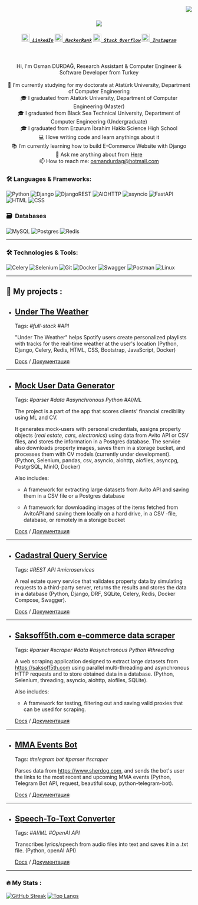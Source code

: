 <img align="right" src="https://visitor-badge.laobi.icu/badge?page_id=zumrudu-anka.zumrudu-anka">

<h1 align="center">
  <a href="https://git.io/typing-svg">
    <img src="https://readme-typing-svg.herokuapp.com/?lines=Hello,+There!+👋;This+is+Osman+DURDAĞ....;Nice+to+meet+you!&center=true&size=30">
  </a>
</h1>

<h5 align="center">
  <code><a href="https://www.linkedin.com/in/osmandurdag/" title="LinkedIn Profile"><img width="22" src="images/linkedin.svg"> LinkedIn</a></code>
  <code><a href="https://www.hackerrank.com/zumrudu_anka" title="HackerRank Profile"><img width="22" src="images/hackerrank.png"> HackerRank</a></code>
  <code><a href="https://stackoverflow.com/users/12578260/osman-durdag" title="Stack Overflow Profile"><img width="22" src="images/stackoverflow.svg"> Stack Overflow</a></code>
  <code><a href="https://www.instagram.com/osman__durdag/" title="Instagram Profile"><img width="22" src="images/instagram.svg"> Instagram</a></code>
</h5>
<br>
<p align="center">
  Hi, I'm Osman DURDAĞ, Research Assistant & Computer Engineer & Software Developer from Turkey
  <br>
  <br>
  🔬 I'm currently studying for my doctorate at Atatürk University, Department of Computer Engineering
  <br>
  🎓 I graduated from Atatürk University, Department of Computer Engineering (Master)
  <br>
  🎓 I graduated from Black Sea Technical University, Department of Computer Engineering (Undergraduate)
  <br>
  🎓 I graduated from Erzurum İbrahim Hakkı Science High School
  <br>
  💻 I love writing code and learn anythings about it
  <br>
  📚 I’m currently learning how to build E-Commerce Website with Django
  <br>
  💬 Ask me anything about from <a href="https://github.com/zumrudu-anka/zumrudu-anka/issues" title="Issues">Here</a>
  <br>
  📫 How to reach me: <a href="mailto: osmandurdag@hotmail.com">osmandurdag@hotmail.com</a>
</p>

### :hammer_and_wrench: Languages & Frameworks:

![Python](https://img.shields.io/badge/Python-316192?style=for-the-badge&logo=python&logoColor=yellow)
![[Django](https://skillicons.dev/icons?i=django)](https://img.shields.io/badge/Django-092E20?style=for-the-badge&logo=django&logoColor=green)
![DjangoREST](https://img.shields.io/badge/DJANGO-REST-ff1709?style=for-the-badge&logo=django&logoColor=white&color=ff1709&labelColor=gray)
![AIOHTTP](https://img.shields.io/badge/aiohttp-%232C5bb4.svg?style=for-the-badge&logo=aiohttp&logoColor=white)
![asyncio](https://img.shields.io/badge/asyncio-%232C5bb4.svg?style=for-the-badge&logo=asyncio&logoColor=white)
![FastAPI](	https://img.shields.io/badge/fastapi-109989?style=for-the-badge&logo=FASTAPI&logoColor=white)
![[HTML](https://skillicons.dev/icons?i=html)](https://img.shields.io/badge/HTML5-E34F26?style=for-the-badge&logo=html5&logoColor=white)
![CSS](https://img.shields.io/badge/css-%231572B6.svg?style=for-the-badge&logo=css3&logoColor=white)

### 🗃 &nbsp;Databases

![MySQL](https://img.shields.io/badge/mysql-4479A1.svg?style=for-the-badge&logo=mysql&logoColor=white)
![Postgres](https://img.shields.io/badge/postgres-%23316192.svg?style=for-the-badge&logo=postgresql&logoColor=white)
![Redis](https://img.shields.io/badge/redis-%23DD0031.svg?style=for-the-badge&logo=redis&logoColor=white)

---
### :hammer_and_wrench: Technologies & Tools:

![Celery](https://img.shields.io/badge/celery-%23a9cc54.svg?style=for-the-badge&logo=celery&logoColor=ddf4a4)
![Selenium](https://img.shields.io/badge/-selenium-%43B02A?style=for-the-badge&logo=selenium&logoColor=white)
![Git](https://img.shields.io/badge/git-%23F05033.svg?style=for-the-badge&logo=git&logoColor=white)
![Docker](https://img.shields.io/badge/Docker-316192?style=for-the-badge&logo=docker&logoColor=white)
![Swagger](https://img.shields.io/badge/Swagger-85EA2D?style=for-the-badge&logo=Swagger&logoColor=white)
![Postman](https://img.shields.io/badge/Postman-FF6C37?style=for-the-badge&logo=postman&logoColor=white)
![Linux](https://img.shields.io/badge/Linux-FCC624?style=for-the-badge&logo=linux&logoColor=black)

---
:briefcase: My projects :
---

 - ## [Under The Weather](https://github.com/Baobear520/UnderTheWeatherPlaylistMaker)
   Tags: *#full-stack #API*
   
    "Under The Weather" helps Spotify users create personalized playlists with tracks for the real-time weather at the user's location (Python, Django, Celery, Redis, HTML, CSS, Bootstrap, JavaScript, Docker)
   
   [Docs](https://github.com/Baobear520/UnderTheWeatherPlaylistMaker/blob/main/README.md) / [Документация](https://github.com/Baobear520/UnderTheWeatherPlaylistMaker/blob/main/README_RUS.md)
    
---

- ## [Mock User Data Generator](https://github.com/Baobear520/AvitoParser)
    Tags: *#parser #data #asynchronous Python #AI/ML*

    The project is a part of the app that scores clients' financial credibility using ML and CV.

    It generates mock-users with personal credentials, assigns property objects (*real estate, cars, electronics*) using data from Avito API or CSV files, and stores the information in a Postgres database. The service also downloads property images, saves them in a storage bucket, and processes them with CV models (currently under development).
    (Python, Selenium, pandas, csv, asyncio, aiohttp, aiofiles, asyncpg, PostgrSQL, MinIO, Docker)

    Also includes:
    
    - A framework for extracting large datasets from Avito API and saving them in a CSV file or a Postgres database
    
    - A framework for downloading images of the items fetched from  AvitoAPI and saving them locally on a hard drive, in a CSV -file, database, or remotely in a storage bucket

    [Docs](https://github.com/Baobear520/AvitoParser/blob/main/README.md) / [Документация](https://github.com/Baobear520/AvitoParser/blob/main/README_RUS.md)

---

- ## [Cadastral Query Service](https://github.com/Baobear520/Cadastral_Query_Service)
    Tags: *#REST API #microservices*
  
    A real estate query service that validates property data by simulating requests to a third-party server, returns the results and stores the data in a database (Python, Django, DRF, SQLite, Celery, Redis, Docker Compose, Swagger).

    [Docs](https://github.com/Baobear520/Cadastral_Query_Service/blob/main/README.md) / [Документация](https://github.com/Baobear520/Cadastral_Query_Service/blob/main/README_RUS.md)

---
    
- ## [Saksoff5th.com e-commerce data scraper](https://github.com/Baobear520/Saksoff5th.com_data_scraper)
    Tags: *#parser #scraper #data #asynchronous Python #threading*
  
    A web scraping application designed to extract large datasets from https://saksoff5th.com using parallel multi-threading and asynchronous HTTP requests and to store obtained data in a database.
    (Python, Selenium, threading, asyncio, aiohttp, aiofiles, SQLite).

    Also includes:
    
    - A framework for testing, filtering out and saving valid proxies that can be used for scraping.
    
    [Docs](https://github.com/Baobear520/Saksoff5th.com_data_scraper/blob/main/README.md) / [Документация]()

---
- ## [MMA Events Bot](https://github.com/Baobear520/mma_events_bot)
    Tags: *#telegram bot #parser #scraper*

    Parses data from https://www.sherdog.com, and sends the bot's user the links to the most recent and upcoming MMA events (Python, Telegram Bot API, request, beautiful soup, python-telegram-bot).

    [Docs](https://github.com/Baobear520/mma_events_bot/blob/main/README.md) / [Документация]()

---

- ## [Speech-To-Text Converter](https://github.com/Baobear520/SpeechToText)
    Tags: *#AI/ML #OpenAI API*
 
    Transcribes lyrics/speech from audio files into text and saves it in a .txt file. (Python, openAI API)

    [Docs](https://github.com/Baobear520/SpeechToText/blob/main/README.md) / [Документация]()
    
    
---
### :fire: My Stats :
[![GitHub Streak](https://streak-stats.demolab.com?user=baobear520&theme=transparent&hide_border=true&mode=weekly&fire=FF2222&dates=2C68F6&currStreakLabel=2C68F6&currStreakNum=2C68F6)](https://git.io/streak-stats)
[![Top Langs](https://github-readme-stats.vercel.app/api/top-langs/?username=baobear520&layout=compact)](https://github.com/anuraghazra/github-readme-stats)
